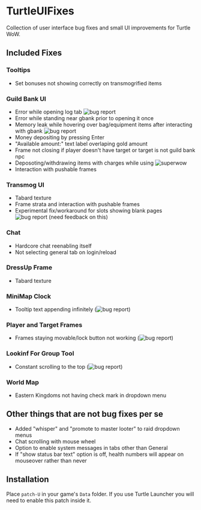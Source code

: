 # TurtleUIFixes
Collection of user interface bug fixes and small UI improvements for Turtle WoW.

## Included Fixes
### Tooltips
 - Set bonuses not showing correctly on transmogrified items
### Guild Bank UI
 - Error while opening log tab ![bug report](https://turtle-wow.org/bug-report?id=11707)
 - Error while standing near gbank prior to opening it once
 - Memory leak while hovering over bag/equipment items after interacting with gbank ![bug report](https://turtle-wow.org/bug-report?id=11709)
 - Money depositing by pressing Enter
 - "Available amount:" text label overlaping gold amount
 - Frame not closing if player doesn't have target or target is not guild bank npc
 - Deposoting/withdrawing items with charges while using ![superwow](https://github.com/balakethelock/SuperWoW)
 - Interaction with pushable frames
### Transmog UI
 - Tabard texture
 - Frame strata and interaction with pushable frames
 - Experimental fix/workaround for slots showing blank pages ![bug report](https://turtle-wow.org/bug-report?id=9414) (need feedback on this)
### Chat
 - Hardcore chat reenabling itself
 - Not selecting general tab on login/reload
### DressUp Frame
 - Tabard texture
### MiniMap Clock
 - Tooltip text appending infinitely (![bug report](https://turtle-wow.org/bug-report?id=11765))
### Player and Target Frames
 - Frames staying movable/lock button not working (![bug report](https://turtle-wow.org/bug-report?id=8562))
### Lookinf For Group Tool
 - Constant scrolling to the top (![bug report](https://turtle-wow.org/bug-report?id=10553))
### World Map
 - Eastern Kingdoms not having check mark in dropdown menu


## Other things that are not bug fixes per se
 - Added "whisper" and "promote to master looter" to raid dropdown menus
 - Chat scrolling with mouse wheel
 - Option to enable system messages in tabs other than General
 - If "show status bar text" option is off, health numbers will appear on mouseover rather than never

## Installation
Place `patch-U` in your game's `Data` folder. If you use Turtle Launcher you will need to enable this patch inside it.
